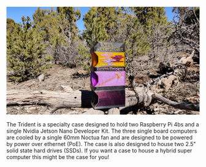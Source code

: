 ![wide-crop-trident-case.jpg](./wide-crop-trident-case.jpg)

The Trident is a specialty case designed to hold two Raspberry Pi 4bs and a single Nvidia Jetson Nano Developer Kit. The three single board computers are cooled by a single 60mm Noctua fan and are designed to be powered by power over ethernet (PoE). The case is also designed to house two 2.5" solid state hard drives (SSDs). If you want a case to house a hybrid super computer this might be the case for you!
